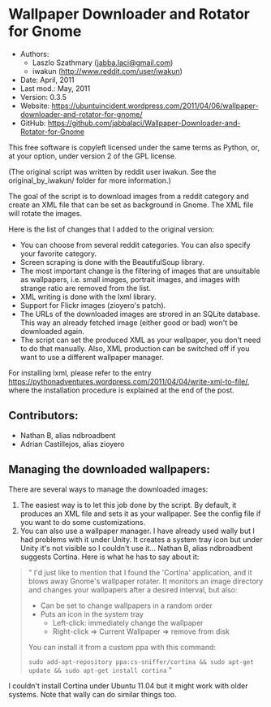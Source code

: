 Wallpaper Downloader and Rotator for Gnome
==========================================

* Authors:
    - Laszlo Szathmary (<jabba.laci@gmail.com>)
    - iwakun (<http://www.reddit.com/user/iwakun>)
* Date:      April, 2011
* Last mod.: May, 2011
* Version:   0.3.5
* Website:   <https://ubuntuincident.wordpress.com/2011/04/06/wallpaper-downloader-and-rotator-for-gnome/>
* GitHub:    <https://github.com/jabbalaci/Wallpaper-Downloader-and-Rotator-for-Gnome>

This free software is copyleft licensed under the same terms as Python, or,
at your option, under version 2 of the GPL license.

(The original script was written by reddit user iwakun.
See the original_by_iwakun/ folder for more information.)

The goal of the script is to download images from a reddit category and 
create an XML file that can be set as background in Gnome. The XML file
will rotate the images.

Here is the list of changes that I added to the original version:

* You can choose from several reddit categories. You can also 
  specify your favorite category.
* Screen scraping is done with the BeautifulSoup library.
* The most important change is the filtering of images that are
  unsuitable as wallpapers, i.e. small images, portrait images, and
  images with strange ratio are removed from the list.
* XML writing is done with the lxml library.
* Support for Flickr images (zioyero's patch).
* The URLs of the downloaded images are strored in an SQLite database.
  This way an already fetched image (either good or bad) won't be downloaded again.
* The script can set the produced XML as your wallpaper, you don't need to
  do that manually. Also, XML production can be switched off if you want to
  use a different wallpaper manager.

For installing lxml, please refer to the entry <https://pythonadventures.wordpress.com/2011/04/04/write-xml-to-file/>,
where the installation procedure is explained at the end of the post.


Contributors:
-------------
* Nathan B, alias ndbroadbent
* Adrian Castillejos, alias zioyero


Managing the downloaded wallpapers:
-----------------------------------
There are several ways to manage the downloaded images:

1. The easiest way is to let this job done by the script. By default,
   it produces an XML file and sets it as your wallpaper. See the
   config file if you want to do some customizations.
2. You can also use a wallpaper manager. I have already used wally but
   I had problems with it under Unity. It creates a system tray icon 
   but under Unity it's not visible so I couldn't use it...
   Nathan B, alias ndbroadbent suggests Cortina. Here is what he has to say 
   about it:

>"
>I'd just like to mention that I found the 'Cortina' application, and it blows away Gnome's wallpaper rotater.
>It monitors an image directory and changes your wallpapers after a desired interval, but also:
>
>* Can be set to change wallpapers in a random order
>* Puts an icon in the system tray
>    * Left-click: immediately change the wallpaper
>    * Right-click  => Current Wallpaper => remove from disk
>
>You can install it from a custom ppa with this command:
>
>    `sudo add-apt-repository ppa:cs-sniffer/cortina && sudo apt-get update && sudo apt-get install cortina`
>"

I couldn't install Cortina under Ubuntu 11.04 but it might work with older systems.
Note that wally can do similar things too.